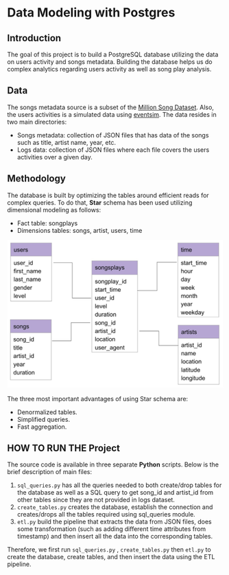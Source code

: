# Data Modeling with Postgres

## Introduction

The goal of this project is to build a PostgreSQL database utilizing the data on users activity and songs metadata. Building the database helps us do complex analytics regarding users activity as well as song play analysis.

## Data

The songs metadata source is a subset of the [Million Song Dataset](https://labrosa.ee.columbia.edu/millionsong/). Also, the users activities is a simulated data using [eventsim](https://github.com/Interana/eventsim). The data resides in two main directories:

- Songs metadata: collection of JSON files that has data of the songs such as title, artist name, year, etc.
- Logs data: collection of JSON files where each file covers the users activities over a given day.

## Methodology

The database is built by optimizing the tables around efficient reads for complex queries. To do that, **Star** schema has been used utilizing dimensional modeling as follows:

- Fact table: songplays
- Dimensions tables: songs, artist, users, time

![](star_schema.jpeg)

The three most important advantages of using Star schema are:

- Denormalized tables.
- Simplified queries.
- Fast aggregation.

## HOW TO RUN THE Project

The source code is available in three separate **Python** scripts. Below is the brief description of main files:

1. `sql_queries.py` has all the queries needed to both create/drop tables for the database as well as a SQL query to get song_id and artist_id from other tables since they are not provided in logs dataset.
2. `create_tables.py` creates the database, establish the connection and creates/drops all the tables required using sql_queries module.
3. `etl.py` build the pipeline that extracts the data from JSON files, does some transformation (such as adding different time attributes from timestamp) and then insert all the data into the corresponding tables.

Therefore, we first run `sql_queries.py` , `create_tables.py` then `etl.py` to create the database, create tables, and then insert the data using the ETL pipeline.
